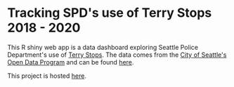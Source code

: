 # Tracking SPD's use of Terry Stops 2018 - 2020

This R shiny web app is a data dashboard exploring Seattle Police Department's use of [Terry Stops](https://en.wikipedia.org/wiki/Terry_stop). The data comes from the [City of Seattle's Open Data Program](https://data.seattle.gov/) and can be found [here](https://data.seattle.gov/Public-Safety/Terry-Stops/28ny-9ts8).

This project is hosted [here](https://tyler-hill-90.shinyapps.io/spd-terry-stops-18-20).
